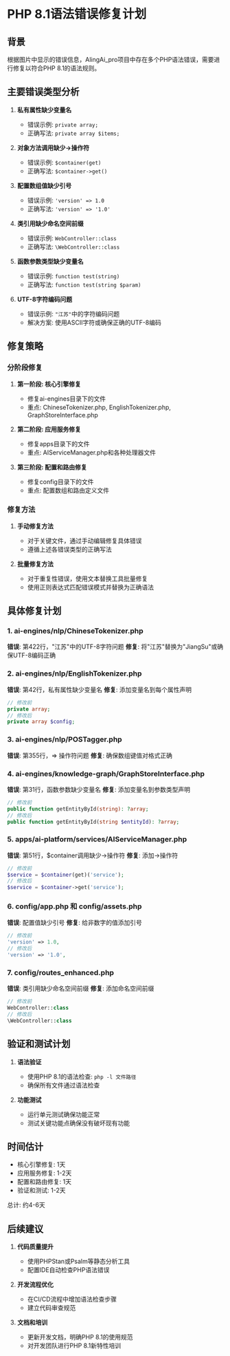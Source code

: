 # PHP 8.1语法错误修复计划

## 背景

根据图片中显示的错误信息，AlingAi_pro项目中存在多个PHP语法错误，需要进行修复以符合PHP 8.1的语法规则。

## 主要错误类型分析

1. **私有属性缺少变量名**
   - 错误示例: `private array;`
   - 正确写法: `private array $items;`
   
2. **对象方法调用缺少->操作符**
   - 错误示例: `$container(get)`
   - 正确写法: `$container->get()`

3. **配置数组值缺少引号**
   - 错误示例: `'version' => 1.0`
   - 正确写法: `'version' => '1.0'`

4. **类引用缺少命名空间前缀**
   - 错误示例: `WebController::class`
   - 正确写法: `\WebController::class`

5. **函数参数类型缺少变量名**
   - 错误示例: `function test(string)`
   - 正确写法: `function test(string $param)`

6. **UTF-8字符编码问题**
   - 错误示例: `"江苏"`中的字符编码问题
   - 解决方案: 使用ASCII字符或确保正确的UTF-8编码

## 修复策略

### 分阶段修复

1. **第一阶段: 核心引擎修复**
   - 修复ai-engines目录下的文件
   - 重点: ChineseTokenizer.php, EnglishTokenizer.php, GraphStoreInterface.php

2. **第二阶段: 应用服务修复**
   - 修复apps目录下的文件
   - 重点: AIServiceManager.php和各种处理器文件

3. **第三阶段: 配置和路由修复**
   - 修复config目录下的文件
   - 重点: 配置数组和路由定义文件

### 修复方法

1. **手动修复方法**
   - 对于关键文件，通过手动编辑修复具体错误
   - 遵循上述各错误类型的正确写法

2. **批量修复方法**
   - 对于重复性错误，使用文本替换工具批量修复
   - 使用正则表达式匹配错误模式并替换为正确语法

## 具体修复计划

### 1. ai-engines/nlp/ChineseTokenizer.php

**错误**: 第422行，"江苏"中的UTF-8字符问题
**修复**: 将"江苏"替换为"JiangSu"或确保UTF-8编码正确

### 2. ai-engines/nlp/EnglishTokenizer.php

**错误**: 第42行，私有属性缺少变量名
**修复**: 添加变量名到每个属性声明

```php
// 修改前
private array;
// 修改后
private array $config;
```

### 3. ai-engines/nlp/POSTagger.php

**错误**: 第355行，=> 操作符问题
**修复**: 确保数组键值对格式正确

### 4. ai-engines/knowledge-graph/GraphStoreInterface.php

**错误**: 第31行，函数参数缺少变量名
**修复**: 添加变量名到参数类型声明

```php
// 修改前
public function getEntityById(string): ?array;
// 修改后
public function getEntityById(string $entityId): ?array;
```

### 5. apps/ai-platform/services/AIServiceManager.php

**错误**: 第51行，$container调用缺少->操作符
**修复**: 添加->操作符

```php
// 修改前
$service = $container(get)('service');
// 修改后
$service = $container->get('service');
```

### 6. config/app.php 和 config/assets.php

**错误**: 配置值缺少引号
**修复**: 给非数字的值添加引号

```php
// 修改前
'version' => 1.0,
// 修改后
'version' => '1.0',
```

### 7. config/routes_enhanced.php

**错误**: 类引用缺少命名空间前缀
**修复**: 添加命名空间前缀

```php
// 修改前
WebController::class
// 修改后
\WebController::class
```

## 验证和测试计划

1. **语法验证**
   - 使用PHP 8.1的语法检查: `php -l 文件路径`
   - 确保所有文件通过语法检查

2. **功能测试**
   - 运行单元测试确保功能正常
   - 测试关键功能点确保没有破坏现有功能

## 时间估计

- 核心引擎修复: 1天
- 应用服务修复: 1-2天
- 配置和路由修复: 1天
- 验证和测试: 1-2天

总计: 约4-6天

## 后续建议

1. **代码质量提升**
   - 使用PHPStan或Psalm等静态分析工具
   - 配置IDE自动检查PHP语法错误

2. **开发流程优化**
   - 在CI/CD流程中增加语法检查步骤
   - 建立代码审查规范

3. **文档和培训**
   - 更新开发文档，明确PHP 8.1的使用规范
   - 对开发团队进行PHP 8.1新特性培训 